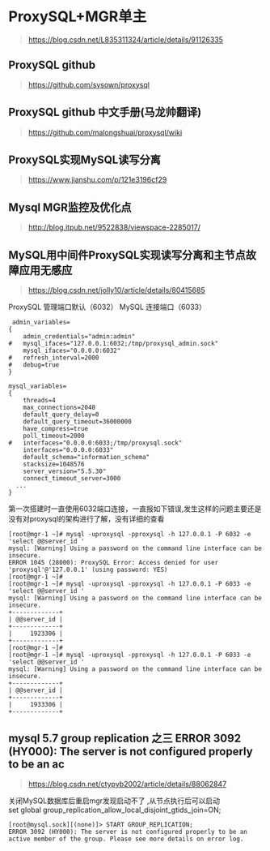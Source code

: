# ProxySQL+MGR单主
> https://blog.csdn.net/L835311324/article/details/91126335
## ProxySQL github
> https://github.com/sysown/proxysql
##  ProxySQL github 中文手册(马龙帅翻译)
> https://github.com/malongshuai/proxysql/wiki

## ProxySQL实现MySQL读写分离
> https://www.jianshu.com/p/121e3196cf29

## Mysql MGR监控及优化点
> http://blog.itpub.net/9522838/viewspace-2285017/

## MySQL用中间件ProxySQL实现读写分离和主节点故障应用无感应
> https://blog.csdn.net/jolly10/article/details/80415685


ProxySQL  管理端口默认（6032）
MySQL   连接端口（6033）
```
 admin_variables=
{
	admin_credentials="admin:admin"
#	mysql_ifaces="127.0.0.1:6032;/tmp/proxysql_admin.sock"
	mysql_ifaces="0.0.0.0:6032"
#	refresh_interval=2000
#	debug=true
}

mysql_variables=
{
	threads=4
	max_connections=2048
	default_query_delay=0
	default_query_timeout=36000000
	have_compress=true
	poll_timeout=2000
#	interfaces="0.0.0.0:6033;/tmp/proxysql.sock"
	interfaces="0.0.0.0:6033"
	default_schema="information_schema"
	stacksize=1048576
	server_version="5.5.30"
	connect_timeout_server=3000
  ...
}
```

第一次搭建时一直使用6032端口连接，一直报如下错误,发生这样的问题主要还是没有对proxysql的架构进行了解，没有详细的查看
```
[root@mgr-1 ~]# mysql -uproxysql -pproxysql -h 127.0.0.1 -P 6032 -e 'select @@server_id '
mysql: [Warning] Using a password on the command line interface can be insecure.
ERROR 1045 (28000): ProxySQL Error: Access denied for user 'proxysql'@'127.0.0.1' (using password: YES)
[root@mgr-1 ~]# 
[root@mgr-1 ~]# mysql -uproxysql -pproxysql -h 127.0.0.1 -P 6033 -e 'select @@server_id '
mysql: [Warning] Using a password on the command line interface can be insecure.
+-------------+
| @@server_id |
+-------------+
|     1923306 |
+-------------+
[root@mgr-1 ~]# 
[root@mgr-1 ~]# mysql -uproxysql -pproxysql -h 127.0.0.1 -P 6033 -e 'select @@server_id '
mysql: [Warning] Using a password on the command line interface can be insecure.
+-------------+
| @@server_id |
+-------------+
|     1933306 |
+-------------+
```

## mysql 5.7 group replication 之三 ERROR 3092 (HY000): The server is not configured properly to be an ac
> https://blog.csdn.net/ctypyb2002/article/details/88062847

关闭MySQL数据库后重启mgr发现启动不了 ,从节点执行后可以启动  
set global group_replication_allow_local_disjoint_gtids_join=ON; 
```
[root@mysql.sock][(none)]> START GROUP_REPLICATION;
ERROR 3092 (HY000): The server is not configured properly to be an active member of the group. Please see more details on error log.
```

